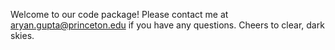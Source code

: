 Welcome to our code package! Please contact me at aryan.gupta@princeton.edu if you have any questions. 
Cheers to clear, dark skies.
